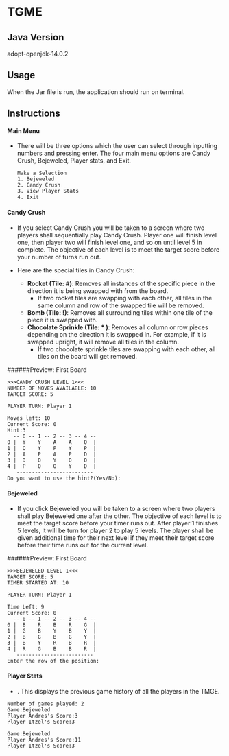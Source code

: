 # TGME

## Java Version
adopt-openjdk-14.0.2

## Usage
When the Jar file is run, the application should run on terminal.

## Instructions
#### Main Menu
- There will be three options which the user can select through inputting numbers and pressing enter.
The four main menu options are Candy Crush, Bejeweled, Player stats, and Exit.
    ```
    Make a Selection
    1. Bejeweled
    2. Candy Crush
    3. View Player Stats
    4. Exit
    ```
  
#### Candy Crush

- If you select Candy Crush you will be taken to a screen where two players shall sequentially play Candy Crush. 
  Player one will finish level one, then player two will finish level one, and so on until level 5 in complete.
  The objective of each level is to meet the target score before your number of turns run out.
  

- Here are the special tiles in Candy Crush:
  
  - **Rocket (Tile: #)**: Removes all instances of the specific piece in the direction it is being swapped with from the board.
      - If two rocket tiles are swapping with each other, all tiles in the same column and row of the swapped tile will be removed.
  - **Bomb (Tile: !)**: Removes all surrounding tiles within one tile of the piece it is swapped with.
  - **Chocolate Sprinkle (Tile: \* )**: Removes all column or row pieces depending on the direction it is swapped in. For example, if it is swapped upright, it will remove all tiles in the column.
    - If two chocolate sprinkle tiles are swapping with each other, all tiles on the board will get removed.

######Preview: First Board
```
>>>CANDY CRUSH LEVEL 1<<<
NUMBER OF MOVES AVAILABLE: 10
TARGET SCORE: 5

PLAYER TURN: Player 1

Moves left: 10
Current Score: 0
Hint:3
  -- 0 -- 1 -- 2 -- 3 -- 4 --
0 |  Y    Y    A    A    O  |
1 |  O    Y    P    Y    P  |
2 |  A    P    A    P    D  |
3 |  D    O    Y    O    O  |
4 |  P    O    O    Y    D  |
   -------------------------
Do you want to use the hint?(Yes/No):

```
#### Bejeweled
- If you click Bejeweled you will be taken to a screen where two players shall play Bejeweled one after the other. 
  The objective of each level is to meet the target score before your timer runs out.
  After player 1 finishes 5 levels, it will be turn for player 2 to play 5 levels.
  The player shall be given additional time for their next level if they meet their target score before their time runs out for the current level.

######Preview: First Board
```
>>>BEJEWELED LEVEL 1<<<
TARGET SCORE: 5
TIMER STARTED AT: 10

PLAYER TURN: Player 1

Time Left: 9
Current Score: 0
  -- 0 -- 1 -- 2 -- 3 -- 4 --
0 |  B    R    B    R    G  |
1 |  G    B    Y    B    Y  |
2 |  B    G    B    G    Y  |
3 |  B    Y    R    B    R  |
4 |  R    G    B    B    R  |
   -------------------------
Enter the row of the position: 
```

#### Player Stats
- . This displays the previous game history of all the players in the TMGE.
```
Number of games played: 2
Game:Bejeweled
Player Andres's Score:3
Player Itzel's Score:3

Game:Bejeweled
Player Andres's Score:11
Player Itzel's Score:3
```